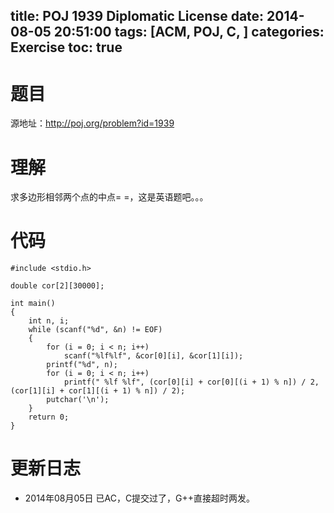 ﻿title: POJ 1939 Diplomatic License
date: 2014-08-05 20:51:00
tags: [ACM, POJ, C, ]
categories: Exercise
toc: true
---
# 题目
源地址：http://poj.org/problem?id=1939

# 理解
求多边形相邻两个点的中点= =，这是英语题吧。。。

<!-- more -->

# 代码
```
#include <stdio.h>

double cor[2][30000];

int main()
{
    int n, i;
    while (scanf("%d", &n) != EOF)
    {
        for (i = 0; i < n; i++)
            scanf("%lf%lf", &cor[0][i], &cor[1][i]);
        printf("%d", n);
        for (i = 0; i < n; i++)
            printf(" %lf %lf", (cor[0][i] + cor[0][(i + 1) % n]) / 2, (cor[1][i] + cor[1][(i + 1) % n]) / 2);
        putchar('\n');
    }
    return 0;
}
```
	
# 更新日志
- 2014年08月05日 已AC，C提交过了，G++直接超时两发。